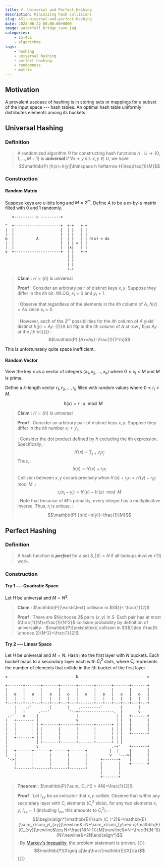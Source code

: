 ```yaml
---
title: V. Universal and Perfect Hashing
description: Minimizing hash collisions
slug: 451-universal-and-perfect-hashing
date: 2023-06-22 00:00:00+0000
image: waterfall_bridge_cave.jpg
categories:
    - 15-451
    - algorithms
tags:
    - hashing
    - universal hashing
    - perfect hashing
    - randomness
    - matrix
---
```

## Motivation

A prevalent usecase of hashing is in storing sets or mappings for a subset of the input space --- hash tables. An optimal hash table uniformly distributes elements among its buckets.

## Universal Hashing

### Definition

> A randomized algorithm $H$ for constructing hash functions $h:U\rightarrow\lbrace 0,1,...,M-1\rbrace$ is ***universal*** if $\forall x \neq y \text{ s.t. } x, y\in U$, we have $$\mathbb{P} [h(x)=h(y)|\thinspace h \leftarrow H]\leq\frac{1}{M}$$

### Construction

#### Random Matrix
Suppose keys are $u$-bits long and $M=2^m$. Define $A$ to be a $m$-by-$u$ matrix filled with $0$ and $1$ randomly.
```goat
   <--------- u --------->
  
^  +---------------------+  +-+   +-+
|  |                     |  | |   | |
|  |                     |  | |   | |
m  |          A          |  | |   | | h(x) = Ax
|  |                     |  | | = | |
|  |                     |  |x|   | |
v  +---------------------+  | |   +-+
                            | |
                            | |
                            | |
                            +-+
```
> **Claim**
> : $H=\lbrace h\rbrace$ is universal
>
> **Proof**
> : Consider an arbitrary pair of distinct keys $x, y$. Suppose they differ in the $i$th bit. WLOG, $x_i=0$ and $y_i=1$.
>
> : Observe that regardless of the elements in the $i$th column of $A$, $h(x)=Ax$ since $x_i=0$.
>
> : However, each of the $2^m$ possibilities for the $i$th column of $A$ yield distinct $h(y)=Ay$.
{{<box info>}}A bit flip in the $i$th column of $A$ at row $j$ flips $Ay$ at the $j$th bit{{</box>}}
> : $$\mathbb{P} [Ax=Ay]=\frac{1}{2^m}$$

This is unfortunately quite space inefficient.

#### Random Vector
View the key $x$ as a vector of integers $\langle x_1, x_2, ..., x_k \rangle$ where $0\leq x_i < M$ and $M$ is prime.

Define a $k$-length vector $r_1, r_2, ..., r_k$ filled with random values where $0\leq r_i < M$.

$$h(x)=r\cdot x\mod M$$

> **Claim**
> : $H=\lbrace h\rbrace$ is universal
>
> **Proof**
> : Consider an arbitrary pair of distinct keys $x, y$. Suppose they differ in the $i$th number $x_i \neq y_i$.
>
> : Consider the dot product defined by $h$ excluding the $i$th expression. Specifically,
> : $$h'(x)=\sum_{j\neq i}r_jx_j$$
> Thus,
> : $$h(x)=h'(x)+r_ix_i$$
> Collision between $x, y$ occurs precisely when $h'(x) + r_ix_i = h'(y) + r_iy_i\mod M$.
> : $$r_i(x_i-y_i)=h'(y)-h'(x)\mod M$$
> : Note that because of $M$'s primality, every integer has a multiplicative inverse. Thus, $r_i$ is unique.
> : $$\mathbb{P} [h(x)=h(y)]=\frac{1}{M}$$

## Perfect Hashing
### Definition
> A hash function is ***perfect*** for a set $S, |S|=N$ if all lookups involve $\mathcal{O}(1)$ work.

### Construction
#### Try 1 --- Quadratic Space
Let $H$ be universal and $M=N^2$.
> **Claim**
> : $\mathbb{P}[\exists\text{ collision in $S$}]< \frac{1}{2}$
>
> **Proof**
> : There are $N\choose 2$ pairs $(x, y)$ in $S$. Each pair has at most $\frac{1}{M}=\frac{1}{N^2}$ collision probability by definition of universality.
> : $\mathbb{P}[\exists\text{ collision in $S$}]\leq \frac{N \choose 2}{N^2}<\frac{1}{2}$

#### Try 2 --- Linear Space
Let $H$ be universal and $M=N$. Hash into the first layer with $N$ buckets. Each bucket maps to a secondary layer each with $C_i^2$ slots, where $C_i$ represents the number of elements that collide in the $i$th bucket of the first layer.
```goat
<------------------------------ N ------------------------------>

+-------+-------+-------+-------+-------+-------+-------+-------+
|       |       |       |       |       |       |       |       |
|   o   |   o   |   o   |   o   |   o   |   o   |   o   |   o   |
|   |   |   |   |   |   |   |   |       |   |   |   |   |   |   |
+---+---+---+---+---+---+---+---+-------+---+---+---+---+---+---+
    |    .-'        |       |    .---------'        |       |
    |   |      .---'         '--+----------------.  |       v
 .-'    v     |                 |                 | |   +-------+
|   +-------+ |                 v                 | |   |       |
|   |       | | +-------+-------+-------+-------+ | |   |       |
|   |       | | |       |       |       |       | | |   |       |
|   |       | | |       |       |       |       | | |   +-------+
|   +-------+ | |       |       |       |       | | |
|             | +-------+-------+-------+-------+ | |
|             v                                 .-+'    +-------+
|   +-------+-------+-------+-------+          |  |     |       |
|   |       |       |       |       |          v   '--->|       |
 '->|       |       |       |       |      +-------+    |       |
    |       |       |       |       |      |       |    +-------+
    +-------+-------+-------+-------+      |       |
                                           |       |
                                           +-------+
```
> **Theorem**
> : $\mathbb{P}[\sum_iC_i^2 > 4N]<\frac{1}{2}$
>
> **Proof**
> : Let $I_{xy}$ be an indicator that $x,y$ collide. Observe that within any secondary layer with $C_i$ elements ($C_i^2$ slots), for any two elements $x, y$, $I_{xy}=1$ (including $I_{xx}$, this amounts to $C_i^2$).
> : $$\begin{align*}\mathbb{E}[\sum_iC_i^2]&=\mathbb{E}[\sum_x\sum_yI_{xy}]\newline&=N+\sum_x\sum_{y\neq x}\mathbb{E}[C_{xy}]\newline&\leq N+\frac{N(N-1)}{M}\newline&=N+\frac{N(N-1)}{N}\newline&<2N\end{align*}$$
> : By [Markov's Inequality](https://en.wikipedia.org/wiki/Markov%27s_inequality), the problem statement is proven.
> {{<box info>}}$$\mathbb{P}[X\geq a]\leq\frac{\mathbb{E}[X]}{a}$${{</box>}}
